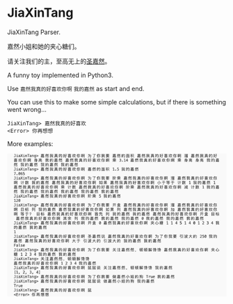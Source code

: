 # JiaXinTang
JiaXinTang Parser.

嘉然小姐和她的夹心糖们。

请关注我们的主，至高无上的[圣嘉然](https://space.bilibili.com/672328094)。


A funny toy implemented in Python3.

Use `嘉然我真的好喜欢你啊` `我的嘉然` as start and end.

You can use this to make some simple calculations, but if there is something went wrong...
```
JiaXinTang> 嘉然我真的好喜欢    
<Error> 你再想想
```

More examples:

![Example](EX.png) 

